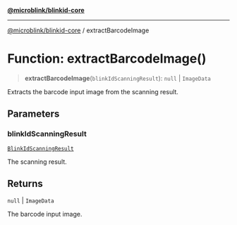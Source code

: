 [**@microblink/blinkid-core**](../README.md)

***

[@microblink/blinkid-core](../README.md) / extractBarcodeImage

# Function: extractBarcodeImage()

> **extractBarcodeImage**(`blinkIdScanningResult`): `null` \| `ImageData`

Extracts the barcode input image from the scanning result.

## Parameters

### blinkIdScanningResult

[`BlinkIdScanningResult`](../type-aliases/BlinkIdScanningResult.md)

The scanning result.

## Returns

`null` \| `ImageData`

The barcode input image.

